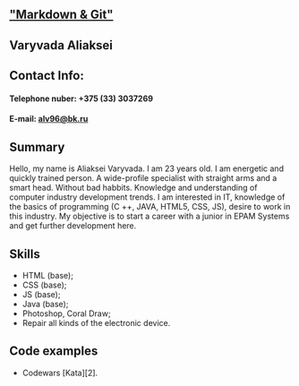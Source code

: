 ## ["Markdown & Git"][1]
[1]: https://github.com/rolling-scopes-school/tasks/blob/master/tasks/git-markdown.md
## Varyvada Aliaksei
## Contact Info:
#### Telephone nuber: +375 (33) 3037269
#### E-mail: alv96@bk.ru
## Summary 
Hello, my name is Aliaksei Varyvada. I am 23 years old. I am energetic and quickly trained person. A wide-profile specialist with straight arms and a smart head. Without bad habbits. Knowledge and understanding of computer industry development trends. I am interested in IT, knowledge of the basics of programming (C ++, JAVA, HTML5, CSS, JS), desire to work in this industry. My objective is to start a career with a junior in EPAM Systems and get further development here.
## Skills 
* HTML (base);
* CSS (base);
* JS (base);
* Java (base);
* Photoshop, Coral Draw;
* Repair all kinds of the electronic device.
## Code examples

* Codewars [Kata][2].
